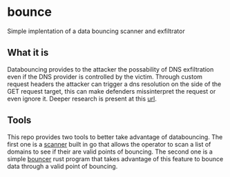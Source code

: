 # bounce
Simple implentation of a data bouncing scanner and exfiltrator 

## What it is
Databouncing provides to the attacker the possability of DNS exfiltration even if the DNS provider is controlled by the victim. Through custom request headers the attacker can trigger a dns resolution on the side of the GET request target, this can make defenders missinterpret the request or even ignore it. Deeper research is present at this [url](https://databouncing.io/).

## Tools
This repo provides two tools to better take advantage of databouncing. The first one is a [scanner](/scanner) built in go that allows the operator to scan a list of domains to see if their are valid points of bouncing. The second one is a simple [bouncer](/bouncer) rust program that takes advantage of this feature to bounce data through a valid point of bouncing.
